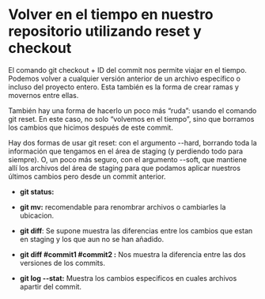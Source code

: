 # Volver en el tiempo en nuestro repositorio utilizando reset y checkout

El comando git checkout + ID del commit nos permite viajar en el tiempo. Podemos volver a cualquier versión anterior de un archivo específico o incluso del proyecto entero. Esta también es la forma de crear ramas y movernos entre ellas.

También hay una forma de hacerlo un poco más “ruda”: usando el comando git reset. En este caso, no solo “volvemos en el tiempo”, sino que borramos los cambios que hicimos después de este commit.

Hay dos formas de usar git reset: con el argumento --hard, borrando toda la información que tengamos en el área de staging (y perdiendo todo para siempre). O, un poco más seguro, con el argumento --soft, que mantiene allí los archivos del área de staging para que podamos aplicar nuestros últimos cambios pero desde un commit anterior.


* **git status:**

* **git mv:** recomendable para renombrar archivos o cambiarles la ubicacion. 
* **git diff**: Se supone muestra las diferencias entre los cambios que estan en staging y los que aun no se han añadido.

* **git diff #commit1 #commit2 :** Nos muestra la diferencia entre las dos versiones de los commits.

* **git log --stat:** Muestra los cambios especificos en cuales archivos apartir del commit.



